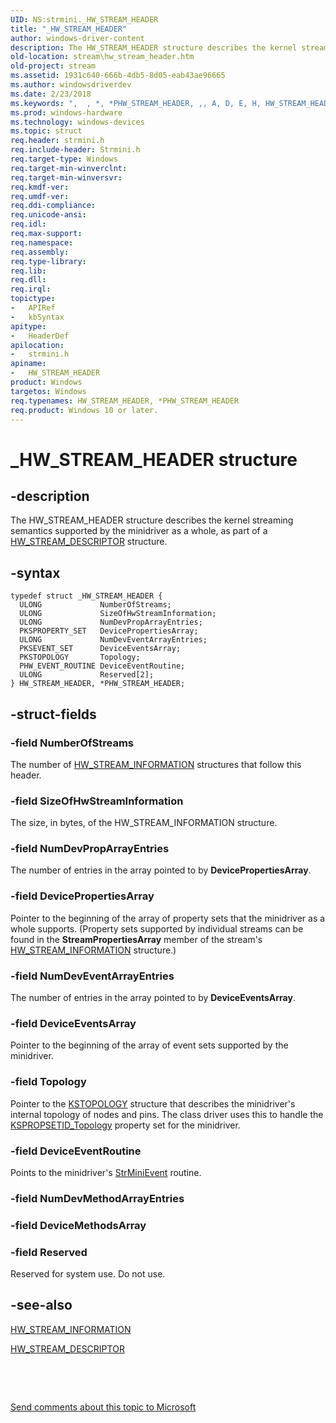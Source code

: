 ```yaml
---
UID: NS:strmini._HW_STREAM_HEADER
title: "_HW_STREAM_HEADER"
author: windows-driver-content
description: The HW_STREAM_HEADER structure describes the kernel streaming semantics supported by the minidriver as a whole, as part of a HW_STREAM_DESCRIPTOR structure.
old-location: stream\hw_stream_header.htm
old-project: stream
ms.assetid: 1931c640-666b-4db5-8d05-eab43ae96665
ms.author: windowsdriverdev
ms.date: 2/23/2018
ms.keywords: ",  , *, *PHW_STREAM_HEADER, ,, A, D, E, H, HW_STREAM_HEADER, HW_STREAM_HEADER structure [Streaming Media Devices], M, P, PHW_STREAM_HEADER, PHW_STREAM_HEADER structure pointer [Streaming Media Devices], R, S, T, W, _, _HW_STREAM_HEADER, strclass-struct_bf41c526-276a-4e94-9d27-97177a3164bc.xml, stream.hw_stream_header, strmini/HW_STREAM_HEADER, strmini/PHW_STREAM_HEADER"
ms.prod: windows-hardware
ms.technology: windows-devices
ms.topic: struct
req.header: strmini.h
req.include-header: Strmini.h
req.target-type: Windows
req.target-min-winverclnt: 
req.target-min-winversvr: 
req.kmdf-ver: 
req.umdf-ver: 
req.ddi-compliance: 
req.unicode-ansi: 
req.idl: 
req.max-support: 
req.namespace: 
req.assembly: 
req.type-library: 
req.lib: 
req.dll: 
req.irql: 
topictype:
-	APIRef
-	kbSyntax
apitype:
-	HeaderDef
apilocation:
-	strmini.h
apiname:
-	HW_STREAM_HEADER
product: Windows
targetos: Windows
req.typenames: HW_STREAM_HEADER, *PHW_STREAM_HEADER
req.product: Windows 10 or later.
---
```


# _HW_STREAM_HEADER structure


## -description


The HW_STREAM_HEADER structure describes the kernel streaming semantics supported by the minidriver as a whole, as part of a <a href="..\strmini\ns-strmini-_hw_stream_descriptor.md">HW_STREAM_DESCRIPTOR</a> structure.


## -syntax


````
typedef struct _HW_STREAM_HEADER {
  ULONG             NumberOfStreams;
  ULONG             SizeOfHwStreamInformation;
  ULONG             NumDevPropArrayEntries;
  PKSPROPERTY_SET   DevicePropertiesArray;
  ULONG             NumDevEventArrayEntries;
  PKSEVENT_SET      DeviceEventsArray;
  PKSTOPOLOGY       Topology;
  PHW_EVENT_ROUTINE DeviceEventRoutine;
  ULONG             Reserved[2];
} HW_STREAM_HEADER, *PHW_STREAM_HEADER;
````


## -struct-fields




### -field NumberOfStreams

The number of <a href="..\strmini\ns-strmini-_hw_stream_information.md">HW_STREAM_INFORMATION</a> structures that follow this header.


### -field SizeOfHwStreamInformation

The size, in bytes, of the HW_STREAM_INFORMATION structure.


### -field NumDevPropArrayEntries

The number of entries in the array pointed to by <b>DevicePropertiesArray</b>.


### -field DevicePropertiesArray

Pointer to the beginning of the array of property sets that the minidriver as a whole supports. (Property sets supported by individual streams can be found in the <b>StreamPropertiesArray</b> member of the stream's <a href="..\strmini\ns-strmini-_hw_stream_information.md">HW_STREAM_INFORMATION</a> structure.)


### -field NumDevEventArrayEntries

The number of entries in the array pointed to by <b>DeviceEventsArray</b>.


### -field DeviceEventsArray

Pointer to the beginning of the array of event sets supported by the minidriver.


### -field Topology

Pointer to the <a href="..\ks\ns-ks-kstopology.md">KSTOPOLOGY</a> structure that describes the minidriver's internal topology of nodes and pins. The class driver uses this to handle the <a href="https://msdn.microsoft.com/library/windows/hardware/ff566598">KSPROPSETID_Topology</a> property set for the minidriver.


### -field DeviceEventRoutine

Points to the minidriver's <a href="..\strmini\nc-strmini-phw_event_routine.md">StrMiniEvent</a> routine.


### -field NumDevMethodArrayEntries

 


### -field DeviceMethodsArray

 


### -field Reserved

Reserved for system use. Do not use.


## -see-also

<a href="..\strmini\ns-strmini-_hw_stream_information.md">HW_STREAM_INFORMATION</a>



<a href="..\strmini\ns-strmini-_hw_stream_descriptor.md">HW_STREAM_DESCRIPTOR</a>



 

 

<a href="mailto:wsddocfb@microsoft.com?subject=Documentation%20feedback [stream\stream]:%20HW_STREAM_HEADER structure%20 RELEASE:%20(2/23/2018)&amp;body=%0A%0APRIVACY STATEMENT%0A%0AWe use your feedback to improve the documentation. We don't use your email address for any other purpose, and we'll remove your email address from our system after the issue that you're reporting is fixed. While we're working to fix this issue, we might send you an email message to ask for more info. Later, we might also send you an email message to let you know that we've addressed your feedback.%0A%0AFor more info about Microsoft's privacy policy, see http://privacy.microsoft.com/en-us/default.aspx." title="Send comments about this topic to Microsoft">Send comments about this topic to Microsoft</a>

